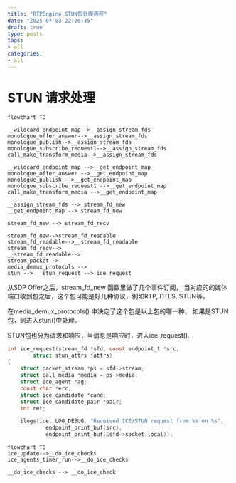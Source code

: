 ```yaml
---
title: "RTPEngine STUN包处理流程"
date: "2025-07-03 22:26:35"
draft: true
type: posts
tags:
- all
categories:
- all
---
```


# STUN 请求处理

```mermaid
flowchart TD

__wildcard_endpoint_map-->__assign_stream_fds
monologue_offer_answer-->__assign_stream_fds
monologue_publish-->__assign_stream_fds
monologue_subscribe_request1-->__assign_stream_fds
call_make_transform_media-->__assign_stream_fds

__wildcard_endpoint_map -->__get_endpoint_map
monologue_offer_answer -->__get_endpoint_map
monologue_publish -->__get_endpoint_map
monologue_subscribe_request1 -->__get_endpoint_map
call_make_transform_media -->__get_endpoint_map

__assign_stream_fds --> stream_fd_new
__get_endpoint_map --> stream_fd_new

stream_fd_new --> stream_fd_recv

stream_fd_new-->stream_fd_readable
stream_fd_readable-->__stream_fd_readable
stream_fd_recv-->
__stream_fd_readable-->
stream_packet-->
media_demux_protocols --> 
stun --> __stun_request --> ice_request
```

从SDP Offer之后，stream_fd_new 函数里做了几个事件订阅， 当对应的的媒体端口收到包之后，这个包可能是好几种协议，例如RTP, DTLS, STUN等。

在media_demux_protocols() 中决定了这个包是以上包的哪一种， 如果是STUN包，则进入stun()中处理。

STUN包也分为请求和响应，当消息是响应时，进入ice_request().

```c {linenos=inline hl_lines=["12-14"]}
int ice_request(stream_fd *sfd, const endpoint_t *src,
		struct stun_attrs *attrs)
{
	struct packet_stream *ps = sfd->stream;
	struct call_media *media = ps->media;
	struct ice_agent *ag;
	const char *err;
	struct ice_candidate *cand;
	struct ice_candidate_pair *pair;
	int ret;

	ilogs(ice, LOG_DEBUG, "Received ICE/STUN request from %s on %s",
			endpoint_print_buf(src),
			endpoint_print_buf(&sfd->socket.local));

```

```mermaid
flowchart TD
ice_update-->__do_ice_checks
ice_agents_timer_run-->__do_ice_checks

__do_ice_checks --> __do_ice_check
```